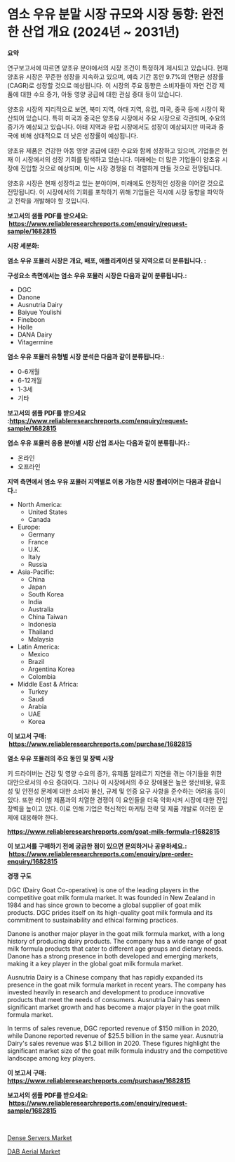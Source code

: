 <p><h1>염소 우유 분말 시장 규모와 시장 동향: 완전한 산업 개요 (2024년 ~ 2031년)</h1></p><p><strong>요약</strong></p>
<p><p>연구보고서에 따르면 양초유 분야에서의 시장 조건이 특정하게 제시되고 있습니다. 현재 양초유 시장은 꾸준한 성장을 지속하고 있으며, 예측 기간 동안 9.7%의 연평균 성장률(CAGR)로 성장할 것으로 예상됩니다. 이 시장의 주요 동향은 소비자들이 자연 건강 제품에 대한 수요 증가, 아동 영양 공급에 대한 관심 증대 등이 있습니다.</p><p>양초유 시장의 지리적으로 보면, 북미 지역, 아태 지역, 유럽, 미국, 중국 등에 시장이 확산되어 있습니다. 특히 미국과 중국은 양초유 시장에서 주요 시장으로 각관되며, 수요의 증가가 예상되고 있습니다. 아태 지역과 유럽 시장에서도 성장이 예상되지만 미국과 중국에 비해 상대적으로 더 낮은 성장률이 예상됩니다.</p><p>양초유 제품은 건강한 아동 영양 공급에 대한 수요와 함께 성장하고 있으며, 기업들은 현재 이 시장에서의 성장 기회를 탐색하고 있습니다. 미래에는 더 많은 기업들이 양초유 시장에 진입할 것으로 예상되며, 이는 시장 경쟁을 더 격렬하게 만들 것으로 전망됩니다.</p><p>양초유 시장은 현재 성장하고 있는 분야이며, 미래에도 안정적인 성장을 이어갈 것으로 전망됩니다. 이 시장에서의 기회를 포착하기 위해 기업들은 적시에 시장 동향을 파악하고 전략을 개발해야 할 것입니다.</p></p>
<p><strong>보고서의 샘플 PDF를 받으세요: &nbsp;<a href="https://www.reliableresearchreports.com/enquiry/request-sample/1682815">https://www.reliableresearchreports.com/enquiry/request-sample/1682815</a></strong></p>
<p><strong>시장 세분화:</strong></p>
<p><strong> 염소 우유 포뮬러 시장은 개요, 배포, 애플리케이션 및 지역으로 더 분류됩니다. :</strong></p>
<p><strong>구성요소 측면에서는 염소 우유 포뮬러 시장은 다음과 같이 분류됩니다.:</strong></p>
<p><ul><li>DGC</li><li>Danone</li><li>Ausnutria Dairy</li><li>Baiyue Youlishi</li><li>Fineboon</li><li>Holle</li><li>DANA Dairy</li><li>Vitagermine</li></ul></p>
<p><strong> 염소 우유 포뮬러 유형별 시장 분석은 다음과 같이 분류됩니다.:</strong></p>
<p><ul><li>0-6개월</li><li>6-12개월</li><li>1-3세</li><li>기타</li></ul></p>
<p><strong>보고서의 샘플 PDF를 받으세요 :<a href="https://www.reliableresearchreports.com/enquiry/request-sample/1682815">https://www.reliableresearchreports.com/enquiry/request-sample/1682815</a></strong></p>
<p><strong> 염소 우유 포뮬러 응용 분야별 시장 산업 조사는 다음과 같이 분류됩니다.:</strong></p>
<p><ul><li>온라인</li><li>오프라인</li></ul></p>
<p><strong>지역 측면에서 염소 우유 포뮬러 지역별로 이용 가능한 시장 플레이어는 다음과 같습니다.:</strong></p>
<p><ul>
    <li>
        North America:
        <ul>
            <li>United States</li>
            <li>Canada</li>
        </ul>
    </li>
    <li>
        Europe:
        <ul>
            <li>Germany</li>
            <li>France</li>
            <li>U.K.</li>
            <li>Italy</li>
            <li>Russia</li>
        </ul>
    </li>
    <li>
        Asia-Pacific:
        <ul>
            <li>China</li>
            <li>Japan</li>
            <li>South Korea</li>
            <li>India</li>
            <li>Australia</li>
            <li>China Taiwan</li>
            <li>Indonesia</li>
            <li>Thailand</li>
            <li>Malaysia</li>
        </ul>
    </li>
    <li>
        Latin America:
        <ul>
            <li>Mexico</li>
            <li>Brazil</li>
            <li>Argentina Korea</li>
            <li>Colombia</li>
        </ul>
    </li>
    <li>
        Middle East & Africa:
        <ul>
            <li>Turkey</li>
            <li>Saudi</li>
            <li>Arabia</li>
            <li>UAE</li>
            <li>Korea</li>
        </ul>
    </li>
    </ul></p>
<p><strong>이 보고서 구매: &nbsp;<a href="https://www.reliableresearchreports.com/purchase/1682815">https://www.reliableresearchreports.com/purchase/1682815</a></strong></p>
<p><strong>염소 우유 포뮬러의 주요 동인 및 장벽 시장</strong></p>
<p><p>키 드라이버는 건강 및 영양 수요의 증가, 유제품 알레르기 지연을 겪는 아기들을 위한 대안으로서의 수요 증대이다. 그러나 이 시장에서의 주요 장애물은 높은 생산비용, 유효성 및 안전성 문제에 대한 소비자 불신, 규제 및 인증 요구 사항을 준수하는 어려움 등이 있다. 또한 라이벌 제품과의 치열한 경쟁이 이 요인들을 더욱 악화시켜 시장에 대한 진입 장벽을 높이고 있다. 이로 인해 기업은 혁신적인 마케팅 전략 및 제품 개발로 이러한 문제에 대응해야 한다.</p></p>
<p><strong><a href="https://www.reliableresearchreports.com/goat-milk-formula-r1682815">https://www.reliableresearchreports.com/goat-milk-formula-r1682815</a></strong></p>
<p><strong>이 보고서를 구매하기 전에 궁금한 점이 있으면 문의하거나 공유하세요.: &nbsp;<a href="https://www.reliableresearchreports.com/enquiry/pre-order-enquiry/1682815">https://www.reliableresearchreports.com/enquiry/pre-order-enquiry/1682815</a></strong></p>
<p><strong>경쟁 구도</strong></p>
<p><p>DGC (Dairy Goat Co-operative) is one of the leading players in the competitive goat milk formula market. It was founded in New Zealand in 1984 and has since grown to become a global supplier of goat milk products. DGC prides itself on its high-quality goat milk formula and its commitment to sustainability and ethical farming practices.</p><p>Danone is another major player in the goat milk formula market, with a long history of producing dairy products. The company has a wide range of goat milk formula products that cater to different age groups and dietary needs. Danone has a strong presence in both developed and emerging markets, making it a key player in the global goat milk formula market.</p><p>Ausnutria Dairy is a Chinese company that has rapidly expanded its presence in the goat milk formula market in recent years. The company has invested heavily in research and development to produce innovative products that meet the needs of consumers. Ausnutria Dairy has seen significant market growth and has become a major player in the goat milk formula market.</p><p>In terms of sales revenue, DGC reported revenue of $150 million in 2020, while Danone reported revenue of $25.5 billion in the same year. Ausnutria Dairy's sales revenue was $1.2 billion in 2020. These figures highlight the significant market size of the goat milk formula industry and the competitive landscape among key players.</p></p>
<p><strong>이 보고서 구매: &nbsp; <a href="https://www.reliableresearchreports.com/purchase/1682815">https://www.reliableresearchreports.com/purchase/1682815</a></strong></p>
<p><strong>보고서의 샘플 PDF를 받으세요: &nbsp;<a href="https://www.reliableresearchreports.com/enquiry/request-sample/1682815">https://www.reliableresearchreports.com/enquiry/request-sample/1682815</a></strong><strong></strong></p>
<p>&nbsp;</p>
<p><p><a href="https://github.com/peachesmcdowel1/Market-Research-Report-List-2/blob/main/dense-servers-market.md">Dense Servers Market</a></p><p><a href="https://github.com/redneck06/Market-Research-Report-List-2/blob/main/dab-aerial-market.md">DAB Aerial Market</a></p></p>